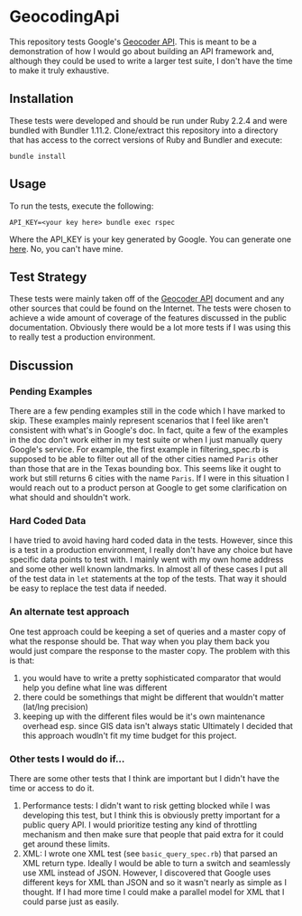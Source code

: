 # GeocodingApi

This repository tests Google's [Geocoder API](https://developers.google.com/maps/documentation/geocoding/intro). This
is meant to be a demonstration of how I would go about building an API framework and, although they could be used
to write a larger test suite, I don't have the time to make it truly exhaustive.

## Installation

These tests were developed and should be run under Ruby 2.2.4 and were bundled with Bundler 1.11.2. Clone/extract this
repository into a directory that has access to the correct versions of Ruby and Bundler and execute:

`bundle install`

## Usage

To run the tests, execute the following:

`API_KEY=<your key here> bundle exec rspec`

Where the API_KEY is your key generated by Google. You can generate one [here](https://developers.google.com/maps/documentation/geocoding/get-api-key#get-an-api-key).
No, you can't have mine.

## Test Strategy

These tests were mainly taken off of the [Geocoder API](https://developers.google.com/maps/documentation/geocoding/intro)
document and any other sources that could be found on the Internet. The tests were chosen to achieve a wide amount of
coverage of the features discussed in the public documentation. Obviously there would be a lot more tests if I was using
this to really test a production environment.

## Discussion

### Pending Examples
There are a few pending examples still in the code which I have marked to skip. These examples mainly represent scenarios
that I feel like aren't consistent with what's in Google's doc. In fact, quite a few of the examples in the doc don't work
either in my test suite or when I just manually query Google's service. For example, the first example in filtering_spec.rb is supposed
to be able to filter out all of the other cities named `Paris` other than those that are in the Texas bounding box. This
seems like it ought to work but still returns 6 cities with the name `Paris`. If I were in this situation I would reach
out to a product person at Google to get some clarification on what should and shouldn't work.

### Hard Coded Data
I have tried to avoid having hard coded data in the tests. However, since this is a test in a production environment, I
really don't have any choice but have specific data points to test with. I mainly went with my own home address and some
other well known landmarks. In almost all of these cases I put all of the test data in `let` statements at the top of the
tests. That way it should be easy to replace the test data if needed.

### An alternate test approach
One test approach could be keeping a set of queries and a master copy of what the response should be. That way when
you play them back you would just compare the response to the master copy. The problem with this is that:
1. you would have to write a pretty sophisticated comparator that would help you define what line was different
2. there could be somethings that might be different that wouldn't matter (lat/lng precision)
3. keeping up with the different files would be it's own maintenance overhead esp. since GIS data isn't always static
Ultimately I decided that this approach woudln't fit my time budget for this project.

### Other tests I would do if...
There are some other tests that I think are important but I didn't have the time or access to do it.
1. Performance tests: I didn't want to risk getting blocked while I was developing this test, but I think this is obviously
pretty important for a public query API. I would prioritize testing any kind of throttling mechanism and then make sure
that people that paid extra for it could get around these limits.
2. XML: I wrote one XML test (see `basic_query_spec.rb`) that parsed an XML return type. Ideally I would be able to turn
a switch and seamlessly use XML instead of JSON. However, I discovered that Google uses different keys for XML than JSON and
so it wasn't nearly as simple as I thought. If I had more time I could make a parallel model for XML that I could parse
just as easily.
